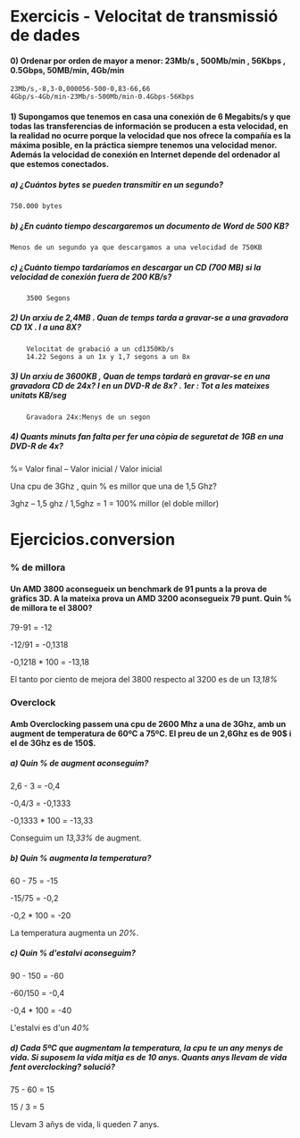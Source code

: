 # Exercicis - Velocitat de transmissió de dades 


#### 0) Ordenar por orden de mayor a menor:  23Mb/s , 500Mb/min , 56Kbps , 0.5Gbps,  50MB/min, 4Gb/min

	23Mb/s,-8,3-0,000056-500-0,83-66,66
	4Gbp/s-4Gb/min-23Mb/s-500Mb/min-0.4Gbps-56Kbps
#### 1) Supongamos que tenemos en casa una conexión de 6 Megabits/s y que todas las transferencias de información se producen a esta velocidad, en la realidad no ocurre porque la velocidad que nos ofrece la compañía es la máxima posible, en la práctica siempre tenemos una velocidad menor. Además la velocidad de conexión en Internet depende del ordenador al que estemos conectados.

##### a) ¿Cuántos bytes se pueden transmitir en un segundo?
	750.000 bytes

##### b) ¿En cuánto tiempo descargaremos un documento de Word de 500 KB?
	Menos de un segundo ya que descargamos a una velocidad de 750KB
##### c) ¿Cuánto tiempo tardaríamos en descargar un CD (700 MB) si la velocidad de conexión fuera de 200 KB/s?
		3500 Segons

##### 2) Un arxiu de 2,4MB . Quan de temps tarda a gravar-se a una gravadora CD 1X .  I a una 8X?
		Velocitat de grabació a un cd1350Kb/s
		14.22 Segons a un 1x y 1,7 segons a un 8x


##### 3) Un arxiu de 3600KB , Quan de temps tardarà en gravar-se en una gravadora CD de 24x?  I en un DVD-R de 8x?  . 1er : Tot a les mateixes unitats  KB/seg
	
		Gravadora 24x:Menys de un segon
		

##### 4) Quants minuts fan falta per fer una còpia de seguretat de 1GB en una DVD-R de 4x?



%=             Valor final – Valor inicial  / Valor inicial    

Una cpu de 3Ghz , quin % es millor que una de 1,5 Ghz?

3ghz – 1,5 ghz  / 1,5ghz = 1   = 100% millor  (el doble millor)

# Ejercicios.conversion

### % de millora

#### Un AMD 3800 aconsegueix un benchmark de 91 punts a la prova de gràfics 3D. A la mateixa prova un AMD 3200 aconsegueix 79 punt. Quin % de millora te el 3800?

79-91 = -12

-12/91 = -0,1318

-0,1218 * 100 = -13,18  

El tanto por ciento de mejora del 3800 respecto al 3200 es de un *13,18%*

### Overclock

#### Amb Overclocking passem una cpu de 2600 Mhz a una de 3Ghz, amb un augment de temperatura de 60ºC a 75ºC. El preu de un 2,6Ghz es de 90$ i el de 3Ghz es de 150$.

##### a) Quin % de augment aconseguim?

2,6 - 3 =  -0,4

-0,4/3 = -0,1333

-0,1333 * 100 = -13,33

Conseguim un *13,33%* de augment.

##### b) Quin % augmenta la temperatura?

60 - 75 = -15 

-15/75 = -0,2

-0,2 * 100 = -20

La temperatura augmenta un *20%*.

##### c) Quin % d'estalvi aconseguim?

90 - 150 = -60

-60/150 = -0,4

-0,4 * 100 = -40

L'estalvi es d'un *40%*

##### d) Cada 5ºC que augmentam la temperatura, la cpu te un any menys de vida. Si suposem la vida mitja es de 10 anys. Quants anys llevam de vida fent overclocking? solució?

75 - 60 = 15 

15 / 3 = 5 

Llevam 3 añys de vida, li queden 7 anys.



